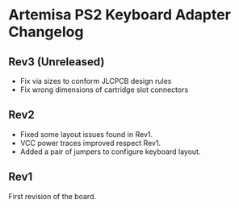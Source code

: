 # Artemisa PS2 Keyboard Adapter Changelog

## Rev3 (Unreleased)

- Fix via sizes to conform JLCPCB design rules
- Fix wrong dimensions of cartridge slot connectors

## Rev2

- Fixed some layout issues found in Rev1.
- VCC power traces improved respect Rev1.
- Added a pair of jumpers to configure keyboard layout.

## Rev1

First revision of the board.
